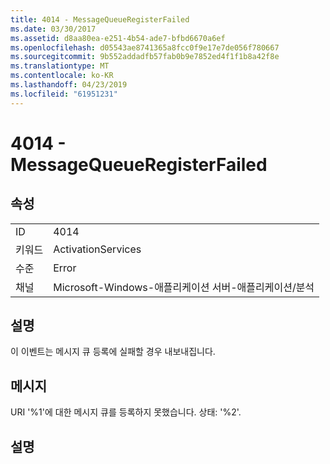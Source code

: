 ```yaml
---
title: 4014 - MessageQueueRegisterFailed
ms.date: 03/30/2017
ms.assetid: d8aa80ea-e251-4b54-ade7-bfbd6670a6ef
ms.openlocfilehash: d05543ae8741365a8fcc0f9e17e7de056f780667
ms.sourcegitcommit: 9b552addadfb57fab0b9e7852ed4f1f1b8a42f8e
ms.translationtype: MT
ms.contentlocale: ko-KR
ms.lasthandoff: 04/23/2019
ms.locfileid: "61951231"
---
```

# <a name="4014---messagequeueregisterfailed"></a>4014 - MessageQueueRegisterFailed
## <a name="properties"></a>속성  
  
|||  
|-|-|  
|ID|4014|  
|키워드|ActivationServices|  
|수준|Error|  
|채널|Microsoft-Windows-애플리케이션 서버-애플리케이션/분석|  
  
## <a name="description"></a>설명  
 이 이벤트는 메시지 큐 등록에 실패할 경우 내보내집니다.  
  
## <a name="message"></a>메시지  
 URI '%1'에 대한 메시지 큐를 등록하지 못했습니다. 상태: '%2'.  
  
## <a name="details"></a>설명
